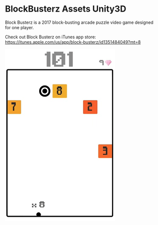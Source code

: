 # BlockBusterz Assets Unity3D


Block Busterz is a 2017 block-busting arcade puzzle video game designed for one player.

Check out Block Busterz on iTunes app store:
https://itunes.apple.com/us/app/block-busterz/id1351484049?mt=8

![](blockbusterz.gif.gif)

